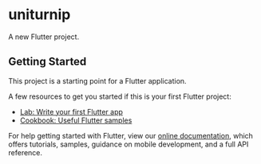 # uniturnip

A new Flutter project.

## Getting Started

This project is a starting point for a Flutter application.

A few resources to get you started if this is your first Flutter project:

- [Lab: Write your first Flutter app](https://flutter.dev/docs/get-started/codelab)
- [Cookbook: Useful Flutter samples](c)

For help getting started with Flutter, view our
[online documentation](https://flutter.dev/docs), which offers tutorials,
samples, guidance on mobile development, and a full API reference.
